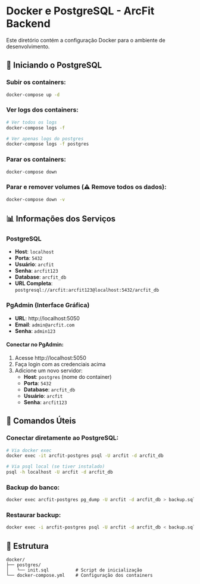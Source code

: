 # Docker e PostgreSQL - ArcFit Backend

Este diretório contém a configuração Docker para o ambiente de desenvolvimento.

## 🐳 Iniciando o PostgreSQL

### Subir os containers:

```bash
docker-compose up -d
```

### Ver logs dos containers:

```bash
# Ver todos os logs
docker-compose logs -f

# Ver apenas logs do postgres
docker-compose logs -f postgres
```

### Parar os containers:

```bash
docker-compose down
```

### Parar e remover volumes (⚠️ Remove todos os dados):

```bash
docker-compose down -v
```

## 📊 Informações dos Serviços

### PostgreSQL

- **Host**: `localhost`
- **Porta**: `5432`
- **Usuário**: `arcfit`
- **Senha**: `arcfit123`
- **Database**: `arcfit_db`
- **URL Completa**: `postgresql://arcfit:arcfit123@localhost:5432/arcfit_db`

### PgAdmin (Interface Gráfica)

- **URL**: http://localhost:5050
- **Email**: `admin@arcfit.com`
- **Senha**: `admin123`

#### Conectar no PgAdmin:

1. Acesse http://localhost:5050
2. Faça login com as credenciais acima
3. Adicione um novo servidor:
   - **Host**: `postgres` (nome do container)
   - **Porta**: `5432`
   - **Database**: `arcfit_db`
   - **Usuário**: `arcfit`
   - **Senha**: `arcfit123`

## 🔧 Comandos Úteis

### Conectar diretamente ao PostgreSQL:

```bash
# Via docker exec
docker exec -it arcfit-postgres psql -U arcfit -d arcfit_db

# Via psql local (se tiver instalado)
psql -h localhost -U arcfit -d arcfit_db
```

### Backup do banco:

```bash
docker exec arcfit-postgres pg_dump -U arcfit -d arcfit_db > backup.sql
```

### Restaurar backup:

```bash
docker exec -i arcfit-postgres psql -U arcfit -d arcfit_db < backup.sql
```

## 📁 Estrutura

```
docker/
├── postgres/
│   └── init.sql          # Script de inicialização
└── docker-compose.yml    # Configuração dos containers
```
